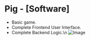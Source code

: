 # Pig - [Software]
- Basic game.
- Complete Frontend User Interface.
- Complete Backend Logic.\n
![Image]([https://raw.githubusercontent.com/username/repo/branch/images/diagram.png](https://github.com/twolenski/classic_pig_game/blob/main/pig.png))
